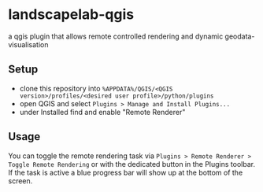 # landscapelab-qgis
a qgis plugin that allows remote controlled rendering and dynamic geodata-visualisation

Setup
-----------------

- clone this repository into `%APPDATA%/QGIS/<QGIS version>/profiles/<desired user profile>/python/plugins`
- open QGIS and select `Plugins > Manage and Install Plugins...`
- under Installed find and enable "Remote Renderer"

Usage
-----------------

You can toggle the remote rendering task via `Plugins > Remote Renderer > Toggle Remote Rendering` or with the dedicated button in the Plugins toolbar. If the task is active a blue progress bar will show up at the bottom of the screen.

